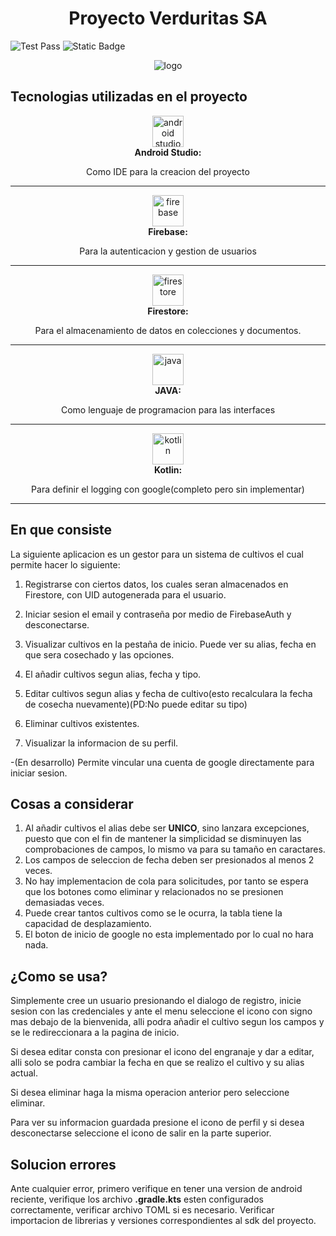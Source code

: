 <div align="center">
<h1> Proyecto Verduritas SA</h1>
</div>

![Test Pass](https://img.shields.io/badge/test-pass-green)
![Static Badge](https://img.shields.io/badge/Firebase-a?label=Auth&color=%2337a3bd)

<div align="center">
  <img src="https://i.imgur.com/pItzqB2.png" alt="logo">
</div>

## Tecnologias utilizadas en el proyecto

<div align="center">
  <img src="https://github.com/user-attachments/assets/48573939-0625-4e9f-8c09-c8b1430fcd09" alt="android studio" width="50" height="50">
</div>

<div align="center">
<strong>Android Studio: </strong><p>Como IDE para la creacion del proyecto</p>
</div>


---
<div align="center">
  <img src="https://github.com/user-attachments/assets/e2d2069f-1d45-40aa-a54e-e5670058dd5b" alt="firebase" width="50" height="50">
</div>

<div align="center">
  <strong>Firebase: </strong><p>Para la autenticacion y gestion de usuarios</p>
</div>

---
<div align="center">
  <img src="https://github.com/user-attachments/assets/0b06ac54-e90d-43d1-9cd9-f477406cd8c1" alt="firestore" width="50" height="50">
</div>

<div align="center">
  <strong>Firestore: </strong><p>Para el almacenamiento de datos en colecciones y documentos.</p>
</div>

---
<div align="center">
  <img src="https://github.com/user-attachments/assets/237edeab-c02f-403e-8a49-7ca92e08cba3" alt="java" width="50" height="50">
</div>

<div align="center">
  <strong>JAVA: </strong><p>Como lenguaje de programacion para las interfaces</p>
</div>

---
<div align="center">
  <img src="https://github.com/user-attachments/assets/e8184e18-6ba7-4fc2-ae68-b89f23146f8c" alt="kotlin" width="50" height="50">
</div>

<div align="center">
  <strong>Kotlin: </strong><p>Para definir el logging con google(completo pero sin implementar)</p>
</div>

---
## En que consiste

La siguiente aplicacion es un gestor para un sistema de cultivos el cual permite hacer lo siguiente:

1. Registrarse con ciertos datos, los cuales seran almacenados en Firestore, con UID autogenerada para el usuario.
   
3. Iniciar sesion el email y contraseña por medio de FirebaseAuth y desconectarse.
   
4. Visualizar cultivos en la pestaña de inicio. Puede ver su alias, fecha en que sera cosechado y las opciones.
   
5. El añadir cultivos segun alias, fecha y tipo.
   
6. Editar cultivos segun alias y fecha de cultivo(esto recalculara la fecha de cosecha nuevamente)(PD:No puede editar su tipo)

7. Eliminar cultivos existentes.

8. Visualizar la informacion de su perfil.

-(En desarrollo) Permite vincular una cuenta de google directamente para iniciar sesion.

## Cosas a considerar
1. Al añadir cultivos el alias debe ser **UNICO**, sino lanzara excepciones, puesto que con el fin de mantener la simplicidad se disminuyen las comprobaciones de campos, lo mismo va para su tamaño en caractares.
2. Los campos de seleccion de fecha deben ser presionados al menos 2 veces.
3. No hay implementacion de cola para solicitudes, por tanto se espera que los botones como eliminar y relacionados no se presionen demasiadas veces.
4. Puede crear tantos cultivos como se le ocurra, la tabla tiene la capacidad de desplazamiento.
5. El boton de inicio de google no esta implementado por lo cual no hara nada.

## ¿Como se usa?
Simplemente cree un usuario presionando el dialogo de registro, inicie sesion con las credenciales y ante el menu seleccione el icono con signo mas debajo de la bienvenida, alli podra añadir el cultivo segun los campos y se le redireccionara a la pagina de inicio.

Si desea editar consta con presionar el icono del engranaje y dar a editar, alli solo se podra cambiar la fecha en que se realizo el cultivo y su alias actual.

Si desea eliminar haga la misma operacion anterior pero seleccione eliminar.

Para ver su informacion guardada presione el icono de perfil y si desea desconectarse seleccione el icono de salir en la parte superior.

## Solucion errores
Ante cualquier error, primero verifique en tener una version de android reciente, verifique los archivo **.gradle.kts** esten configurados correctamente, verificar archivo TOML si es necesario. Verificar importacion de librerias y versiones correspondientes al sdk del proyecto.


